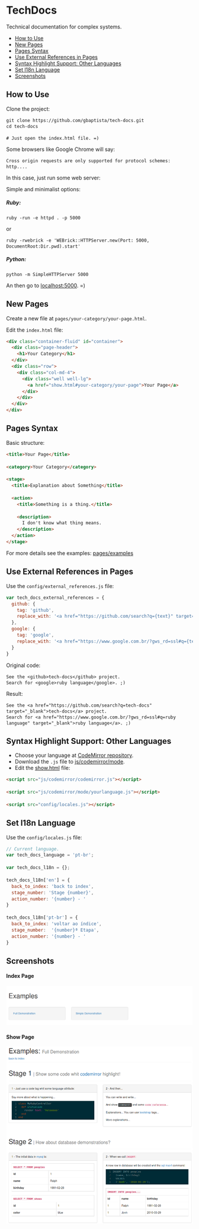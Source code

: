 # TechDocs

Technical documentation for complex systems.

- [How to Use](#how-to-use)
- [New Pages](#new-pages)
- [Pages Syntax](#pages-syntax)
- [Use External References in Pages](#use-external-references-in-pages)
- [Syntax Highlight Support: Other Languages](#syntax-highlight-support-other-languages)
- [Set l18n Language](#set-l18n-language)
- [Screenshots](#screenshots)

## How to Use

Clone the project:
```
git clone https://github.com/gbaptista/tech-docs.git
cd tech-docs

# Just open the index.html file. =)
```

Some browsers like Google Chrome will say:
```
Cross origin requests are only supported for protocol schemes: http....
```

In this case, just run some web server:

Simple and minimalist options:

##### Ruby:
```
ruby -run -e httpd . -p 5000
```
or 
```
ruby -rwebrick -e 'WEBrick::HTTPServer.new(Port: 5000, DocumentRoot:Dir.pwd).start'
```

##### Python:
```
python -m SimpleHTTPServer 5000
```

An then go to [localhost:5000](http://localhost:5000). =)

## New Pages
Create a new file at `pages/your-category/your-page.html`.

Edit the `index.html` file:
```html
<div class="container-fluid" id="container">
  <div class="page-header">
    <h1>Your Category</h1>
  </div>
  <div class="row">
    <div class="col-md-4">
      <div class="well well-lg">
        <a href="show.html#your-category/your-page">Your Page</a>
      </div>
    </div>
  </div>
</div>
```

## Pages Syntax
Basic structure:
```html
<title>Your Page</title>

<category>Your Category</category>

<stage>
  <title>Explanation about Something</title>

  <action>
    <title>Something is a thing.</title>

    <description>
      I don't know what thing means.
    </description>
  </action>
</stage>
```
For more details see the examples: [pages/examples](pages/examples)

## Use External References in Pages
Use the `config/external_references.js` file:
```javascript
var tech_docs_external_references = {
  github: {
    tag: 'github',
    replace_with: '<a href="https://github.com/search?q={text}" target="_blank">{text}</a>'
  },
  google: {
    tag: 'google',
    replace_with: '<a href="https://www.google.com.br/?gws_rd=ssl#q={text}" target="_blank">{text}</a>'
  }
}
```
Original code:
```
See the <github>tech-docs</github> project.
Search for <google>ruby language</google>. ;)
```
Result:
```
See the <a href="https://github.com/search?q=tech-docs" target="_blank">tech-docs</a> project.
Search for <a href="https://www.google.com.br/?gws_rd=ssl#q=ruby language" target="_blank">ruby language</a>. ;)
```

## Syntax Highlight Support: Other Languages
- Choose your language at [CodeMirror repository](https://github.com/codemirror/CodeMirror/tree/master/mode).
- Download the `.js` file to [js/codemirror/mode](js/codemirror/mode).
- Edit the [show.html](show.html) file:
```html
<script src="js/codemirror/codemirror.js"></script>

<script src="js/codemirror/mode/yourlanguage.js"></script>

<script src="config/locales.js"></script>
```

## Set l18n Language
Use the `config/locales.js` file:
```javascript
// Current language.
var tech_docs_language = 'pt-br';

var tech_docs_l18n = {};

tech_docs_l18n['en'] = {
  back_to_index: 'back to index',
  stage_number: 'Stage {number}',
  action_number: '{number} - '
}

tech_docs_l18n['pt-br'] = {
  back_to_index: 'voltar ao índice',
  stage_number:  '{number}ª Etapa',
  action_number: '{number} - '
}
```

## Screenshots

#### Index Page

![Index Page](/screenshots/index-demo.png)

#### Show Page

![Show Page](/screenshots/show-demo.png)
